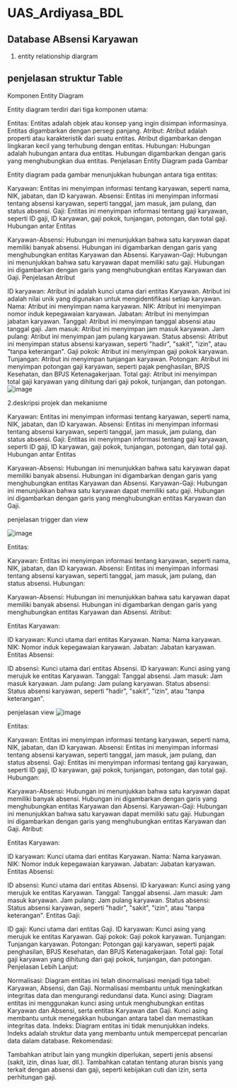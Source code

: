 # UAS_Ardiyasa_BDL

## Database ABsensi Karyawan

1. entity relationship diargram 

  ## penjelasan struktur Table
  
  Komponen Entity Diagram

Entity diagram terdiri dari tiga komponen utama:

Entitas: Entitas adalah objek atau konsep yang ingin disimpan informasinya. Entitas digambarkan dengan persegi panjang.
Atribut: Atribut adalah properti atau karakteristik dari suatu entitas. Atribut digambarkan dengan lingkaran kecil yang terhubung dengan entitas.
Hubungan: Hubungan adalah hubungan antara dua entitas. Hubungan digambarkan dengan garis yang menghubungkan dua entitas.
Penjelasan Entity Diagram pada Gambar

Entity diagram pada gambar menunjukkan hubungan antara tiga entitas:

Karyawan: Entitas ini menyimpan informasi tentang karyawan, seperti nama, NIK, jabatan, dan ID karyawan.
Absensi: Entitas ini menyimpan informasi tentang absensi karyawan, seperti tanggal, jam masuk, jam pulang, dan status absensi.
Gaji: Entitas ini menyimpan informasi tentang gaji karyawan, seperti ID gaji, ID karyawan, gaji pokok, tunjangan, potongan, dan total gaji.
Hubungan antar Entitas

Karyawan-Absensi: Hubungan ini menunjukkan bahwa satu karyawan dapat memiliki banyak absensi. Hubungan ini digambarkan dengan garis yang menghubungkan entitas Karyawan dan Absensi.
Karyawan-Gaji: Hubungan ini menunjukkan bahwa satu karyawan dapat memiliki satu gaji. Hubungan ini digambarkan dengan garis yang menghubungkan entitas Karyawan dan Gaji.
Penjelasan Atribut

ID karyawan: Atribut ini adalah kunci utama dari entitas Karyawan. Atribut ini adalah nilai unik yang digunakan untuk mengidentifikasi setiap karyawan.
Nama: Atribut ini menyimpan nama karyawan.
NIK: Atribut ini menyimpan nomor induk kepegawaian karyawan.
Jabatan: Atribut ini menyimpan jabatan karyawan.
Tanggal: Atribut ini menyimpan tanggal absensi atau tanggal gaji.
Jam masuk: Atribut ini menyimpan jam masuk karyawan.
Jam pulang: Atribut ini menyimpan jam pulang karyawan.
Status absensi: Atribut ini menyimpan status absensi karyawan, seperti "hadir", "sakit", "izin", atau "tanpa keterangan".
Gaji pokok: Atribut ini menyimpan gaji pokok karyawan.
Tunjangan: Atribut ini menyimpan tunjangan karyawan.
Potongan: Atribut ini menyimpan potongan gaji karyawan, seperti pajak penghasilan, BPJS Kesehatan, dan BPJS Ketenagakerjaan.
Total gaji: Atribut ini menyimpan total gaji karyawan yang dihitung dari gaji pokok, tunjangan, dan potongan.
![image](https://github.com/Ardiyasaa/UAS_Ardiyasa_BDL/assets/174011308/76035ef9-77d4-4d10-8027-ab52dbe15085)


2.deskripsi projek dan mekanisme

Karyawan: Entitas ini menyimpan informasi tentang karyawan, seperti nama, NIK, jabatan, dan ID karyawan.
Absensi: Entitas ini menyimpan informasi tentang absensi karyawan, seperti tanggal, jam masuk, jam pulang, dan status absensi.
Gaji: Entitas ini menyimpan informasi tentang gaji karyawan, seperti ID gaji, ID karyawan, gaji pokok, tunjangan, potongan, dan total gaji.
Hubungan antar Entitas

Karyawan-Absensi: Hubungan ini menunjukkan bahwa satu karyawan dapat memiliki banyak absensi. Hubungan ini digambarkan dengan garis yang menghubungkan entitas Karyawan dan Absensi.
Karyawan-Gaji: Hubungan ini menunjukkan bahwa satu karyawan dapat memiliki satu gaji. Hubungan ini digambarkan dengan garis yang menghubungkan entitas Karyawan dan Gaji.

penjelasan trigger dan view

![image](https://github.com/Ardiyasaa/UAS_Ardiyasa_BDL/assets/174011308/df919b94-f096-4fb9-bd02-5551f2db245d)

Entitas:

Karyawan: Entitas ini menyimpan informasi tentang karyawan, seperti nama, NIK, jabatan, dan ID karyawan.
Absensi: Entitas ini menyimpan informasi tentang absensi karyawan, seperti tanggal, jam masuk, jam pulang, dan status absensi.
Hubungan:

Karyawan-Absensi: Hubungan ini menunjukkan bahwa satu karyawan dapat memiliki banyak absensi. Hubungan ini digambarkan dengan garis yang menghubungkan entitas Karyawan dan Absensi.
Atribut:

Entitas Karyawan:

ID karyawan: Kunci utama dari entitas Karyawan.
Nama: Nama karyawan.
NIK: Nomor induk kepegawaian karyawan.
Jabatan: Jabatan karyawan.
Entitas Absensi:

ID absensi: Kunci utama dari entitas Absensi.
ID karyawan: Kunci asing yang merujuk ke entitas Karyawan.
Tanggal: Tanggal absensi.
Jam masuk: Jam masuk karyawan.
Jam pulang: Jam pulang karyawan.
Status absensi: Status absensi karyawan, seperti "hadir", "sakit", "izin", atau "tanpa keterangan".

penjelasan view
![image](https://github.com/Ardiyasaa/UAS_Ardiyasa_BDL/assets/174011308/604fcac3-3df0-4ddf-9430-b709624c903e)

Entitas:

Karyawan: Entitas ini menyimpan informasi tentang karyawan, seperti nama, NIK, jabatan, dan ID karyawan.
Absensi: Entitas ini menyimpan informasi tentang absensi karyawan, seperti tanggal, jam masuk, jam pulang, dan status absensi.
Gaji: Entitas ini menyimpan informasi tentang gaji karyawan, seperti ID gaji, ID karyawan, gaji pokok, tunjangan, potongan, dan total gaji.
Hubungan:

Karyawan-Absensi: Hubungan ini menunjukkan bahwa satu karyawan dapat memiliki banyak absensi. Hubungan ini digambarkan dengan garis yang menghubungkan entitas Karyawan dan Absensi.
Karyawan-Gaji: Hubungan ini menunjukkan bahwa satu karyawan dapat memiliki satu gaji. Hubungan ini digambarkan dengan garis yang menghubungkan entitas Karyawan dan Gaji.
Atribut:

Entitas Karyawan:

ID karyawan: Kunci utama dari entitas Karyawan.
Nama: Nama karyawan.
NIK: Nomor induk kepegawaian karyawan.
Jabatan: Jabatan karyawan.
Entitas Absensi:

ID absensi: Kunci utama dari entitas Absensi.
ID karyawan: Kunci asing yang merujuk ke entitas Karyawan.
Tanggal: Tanggal absensi.
Jam masuk: Jam masuk karyawan.
Jam pulang: Jam pulang karyawan.
Status absensi: Status absensi karyawan, seperti "hadir", "sakit", "izin", atau "tanpa keterangan".
Entitas Gaji:

ID gaji: Kunci utama dari entitas Gaji.
ID karyawan: Kunci asing yang merujuk ke entitas Karyawan.
Gaji pokok: Gaji pokok karyawan.
Tunjangan: Tunjangan karyawan.
Potongan: Potongan gaji karyawan, seperti pajak penghasilan, BPJS Kesehatan, dan BPJS Ketenagakerjaan.
Total gaji: Total gaji karyawan yang dihitung dari gaji pokok, tunjangan, dan potongan.
Penjelasan Lebih Lanjut:

Normalisasi: Diagram entitas ini telah dinormalisasi menjadi tiga tabel: Karyawan, Absensi, dan Gaji. Normalisasi membantu untuk meningkatkan integritas data dan mengurangi redundansi data.
Kunci asing: Diagram entitas ini menggunakan kunci asing untuk menghubungkan entitas Karyawan dan Absensi, serta entitas Karyawan dan Gaji. Kunci asing membantu untuk menegakkan hubungan antara tabel dan memastikan integritas data.
Indeks: Diagram entitas ini tidak menunjukkan indeks. Indeks adalah struktur data yang membantu untuk mempercepat pencarian data dalam database.
Rekomendasi:

Tambahkan atribut lain yang mungkin diperlukan, seperti jenis absensi (sakit, izin, dinas luar, dll.).
Tambahkan catatan tentang aturan bisnis yang terkait dengan absensi dan gaji, seperti kebijakan cuti dan izin, serta perhitungan gaji.


